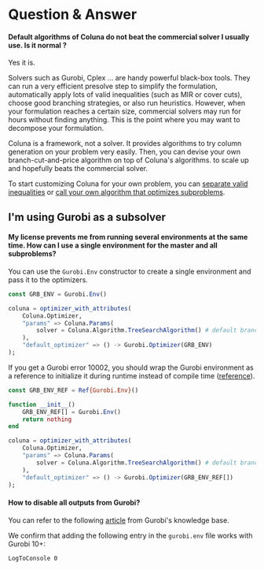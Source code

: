 # Question & Answer

#### Default algorithms of Coluna do not beat the commercial solver I usually use. Is it normal ?

Yes it is.

Solvers such as Gurobi, Cplex ... are handy powerful black-box tools. 
They can run a very efficient presolve step to simplify the formulation,
automatically apply lots of valid inequalities (such as MIR or cover cuts), 
choose good branching strategies, or also run heuristics.
However, when your formulation reaches a certain size,
commercial solvers may run for hours without finding anything.
This is the point where you may want to decompose your formulation.

Coluna is a framework, not a solver.
It provides algorithms to try column generation on your problem very easily.
Then, you can devise your own branch-cut-and-price algorithm on top of Coluna's algorithms.
to scale up and hopefully beats the commercial solver.

To start customizing Coluna for your own problem, 
you can [separate valid inequalities](../user/callbacks/#Separation-callbacks) 
or [call your own algorithm that optimizes subproblems](../user/callbacks/#Pricing-callback).

## I'm using Gurobi as a subsolver

#### My license prevents me from running several environments at the same time. How can I use a single environment for the master and all subproblems?

You can use the `Gurobi.Env` constructor to create a single environment and pass it to the optimizers.

```julia
const GRB_ENV = Gurobi.Env()

coluna = optimizer_with_attributes(
    Coluna.Optimizer,
    "params" => Coluna.Params(
        solver = Coluna.Algorithm.TreeSearchAlgorithm() # default branch-cut-and-price
    ),
    "default_optimizer" => () -> Gurobi.Optimizer(GRB_ENV)
);
```

If you get a Gurobi error 10002, you should wrap the Gurobi environment as a reference to initialize it during runtime instead of compile time ([reference](https://github.com/jump-dev/Gurobi.jl/issues/424)).

```julia
const GRB_ENV_REF = Ref{Gurobi.Env}()

function __init__()
    GRB_ENV_REF[] = Gurobi.Env()
    return nothing
end

coluna = optimizer_with_attributes(
    Coluna.Optimizer,
    "params" => Coluna.Params(
        solver = Coluna.Algorithm.TreeSearchAlgorithm() # default branch-cut-and-price
    ),
    "default_optimizer" => () -> Gurobi.Optimizer(GRB_ENV_REF[])
);
```



#### How to disable all outputs from Gurobi?

You can refer to the following [article](https://support.gurobi.com/hc/en-us/articles/360044784552-How-do-I-suppress-all-console-output-from-Gurobi-) from Gurobi's knowledge base.

We confirm that adding the following entry in the `gurobi.env` file works with Gurobi 10+:

```
LogToConsole 0
```
